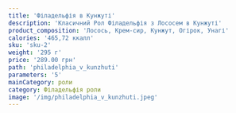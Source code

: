 ```yaml
---
title: 'Філадельфія в Кунжуті'
description: 'Класичний Рол Філадельфія з Лососем в Кунжуті'
product_composition: 'Лосось, Крем-сир, Кунжут, Огірок, Унагі'
calories: '465,72 ккалл'
sku: 'sku-2'
weight: '295 г'
price: '289.00 грн'
path: 'philadelphia_v_kunzhuti'
parameters: '5'
mainCategory: роли
category: Філадельфія роли
image: '/img/philadelphia_v_kunzhuti.jpeg'
---
```

